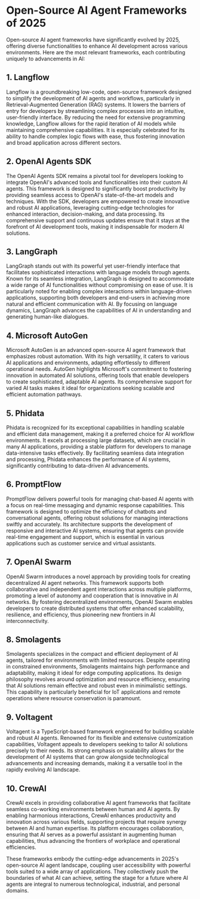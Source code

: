 # Open-Source AI Agent Frameworks of 2025

Open-source AI agent frameworks have significantly evolved by 2025, offering diverse functionalities to enhance AI development across various environments. Here are the most relevant frameworks, each contributing uniquely to advancements in AI:

## 1. Langflow
Langflow is a groundbreaking low-code, open-source framework designed to simplify the development of AI agents and workflows, particularly in Retrieval-Augmented Generation (RAG) systems. It lowers the barriers of entry for developers by streamlining complex processes into an intuitive, user-friendly interface. By reducing the need for extensive programming knowledge, Langflow allows for the rapid iteration of AI models while maintaining comprehensive capabilities. It is especially celebrated for its ability to handle complex logic flows with ease, thus fostering innovation and broad application across different sectors.

## 2. OpenAI Agents SDK
The OpenAI Agents SDK remains a pivotal tool for developers looking to integrate OpenAI's advanced tools and functionalities into their custom AI agents. This framework is designed to significantly boost productivity by providing seamless access to OpenAI's state-of-the-art models and techniques. With the SDK, developers are empowered to create innovative and robust AI applications, leveraging cutting-edge technologies for enhanced interaction, decision-making, and data processing. Its comprehensive support and continuous updates ensure that it stays at the forefront of AI development tools, making it indispensable for modern AI solutions.

## 3. LangGraph
LangGraph stands out with its powerful yet user-friendly interface that facilitates sophisticated interactions with language models through agents. Known for its seamless integration, LangGraph is designed to accommodate a wide range of AI functionalities without compromising on ease of use. It is particularly noted for enabling complex interactions within language-driven applications, supporting both developers and end-users in achieving more natural and efficient communication with AI. By focusing on language dynamics, LangGraph advances the capabilities of AI in understanding and generating human-like dialogues.

## 4. Microsoft AutoGen
Microsoft AutoGen is an advanced open-source AI agent framework that emphasizes robust automation. With its high versatility, it caters to various AI applications and environments, adapting effortlessly to different operational needs. AutoGen highlights Microsoft's commitment to fostering innovation in automated AI solutions, offering tools that enable developers to create sophisticated, adaptable AI agents. Its comprehensive support for varied AI tasks makes it ideal for organizations seeking scalable and efficient automation pathways.

## 5. Phidata
Phidata is recognized for its exceptional capabilities in handling scalable and efficient data management, making it a preferred choice for AI workflow environments. It excels at processing large datasets, which are crucial in many AI applications, providing a stable platform for developers to manage data-intensive tasks effectively. By facilitating seamless data integration and processing, Phidata enhances the performance of AI systems, significantly contributing to data-driven AI advancements.

## 6. PromptFlow
PromptFlow delivers powerful tools for managing chat-based AI agents with a focus on real-time messaging and dynamic response capabilities. This framework is designed to optimize the efficiency of chatbots and conversational agents, offering robust solutions for managing interactions swiftly and accurately. Its architecture supports the development of responsive and interactive AI systems, ensuring that agents can provide real-time engagement and support, which is essential in various applications such as customer service and virtual assistants.

## 7. OpenAI Swarm
OpenAI Swarm introduces a novel approach by providing tools for creating decentralized AI agent networks. This framework supports both collaborative and independent agent interactions across multiple platforms, promoting a level of autonomy and cooperation that is innovative in AI networks. By fostering decentralized environments, OpenAI Swarm enables developers to create distributed systems that offer enhanced scalability, resilience, and efficiency, thus pioneering new frontiers in AI interconnectivity.

## 8. Smolagents
Smolagents specializes in the compact and efficient deployment of AI agents, tailored for environments with limited resources. Despite operating in constrained environments, Smolagents maintains high performance and adaptability, making it ideal for edge computing applications. Its design philosophy revolves around optimization and resource efficiency, ensuring that AI solutions remain effective and robust even in minimalistic settings. This capability is particularly beneficial for IoT applications and remote operations where resource conservation is paramount.

## 9. Voltagent
Voltagent is a TypeScript-based framework engineered for building scalable and robust AI agents. Renowned for its flexible and extensive customization capabilities, Voltagent appeals to developers seeking to tailor AI solutions precisely to their needs. Its strong emphasis on scalability allows for the development of AI systems that can grow alongside technological advancements and increasing demands, making it a versatile tool in the rapidly evolving AI landscape.

## 10. CrewAI
CrewAI excels in providing collaborative AI agent frameworks that facilitate seamless co-working environments between human and AI agents. By enabling harmonious interactions, CrewAI enhances productivity and innovation across various fields, supporting projects that require synergy between AI and human expertise. Its platform encourages collaboration, ensuring that AI serves as a powerful assistant in augmenting human capabilities, thus advancing the frontiers of workplace and operational efficiencies.

These frameworks embody the cutting-edge advancements in 2025's open-source AI agent landscape, coupling user accessibility with powerful tools suited to a wide array of applications. They collectively push the boundaries of what AI can achieve, setting the stage for a future where AI agents are integral to numerous technological, industrial, and personal domains.